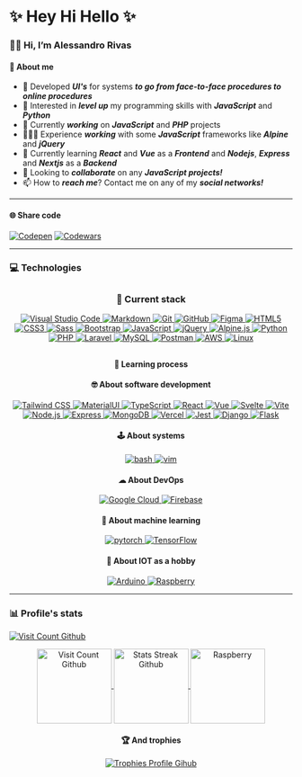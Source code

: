 # ✨ Hey Hi Hello ✨
### 👋🏻 Hi, I’m Alessandro Rivas
#### 💫 About me
- 💯 Developed ***UI's*** for systems ***to go from face-to-face procedures to online procedures***
- 👀 Interested in ***level up*** my programming skills with ***JavaScript*** and ***Python***
- 🔭 Currently ***working*** on ***JavaScript*** and ***PHP*** projects
- 👨🏻‍💻 Experience ***working*** with some ***JavaScript*** frameworks like ***Alpine*** and ***jQuery***
- 🌱 Currently learning ***React*** and ***Vue*** as a ***Frontend*** and ***Nodejs***, ***Express*** and ***Nextjs*** as a ***Backend***
- 💞️ Looking to ***collaborate*** on any ***JavaScript projects!***
- 📫 How to ***reach me***? Contact me on any of my ***social networks!***
---
#### 🌐 Share code
[![Codepen](https://img.shields.io/static/v1?style=for-the-badge&message=CodePen&color=000000&logo=CodePen&logoColor=FFFFFF&label=)](https://codepen.io/alessandrror)
[![Codewars](https://img.shields.io/static/v1?style=for-the-badge&message=Codewars&color=B1361E&logo=Codewars&logoColor=FFFFFF&label=)](https://www.codewars.com/users/Alessandrror)
<!-- [![Gmail](https://img.shields.io/static/v1?style=for-the-badge&message=Gmail&color=EA4335&logo=Gmail&logoColor=FFFFFF&label=)](mailto:ssandrorivas@gmail.com)
[![LinkedIn](https://img.shields.io/static/v1?style=for-the-badge&message=LinkedIn&color=0A66C2&logo=LinkedIn&logoColor=FFFFFF&label=)](https://linkedin.com/in/alessandrror)
[![Instagram](https://img.shields.io/static/v1?style=for-the-badge&message=Instagram&color=E4405F&logo=Instagram&logoColor=FFFFFF&label=)](https://instagram.com/alessandrro.r)
[![Spotify](https://img.shields.io/static/v1?style=for-the-badge&message=Spotify&color=1DB954&logo=Spotify&logoColor=FFFFFF&label=)](https://open.spotify.com/user/uninsolent?si=c9edc4229fb24fa4)
[![Discord](https://img.shields.io/static/v1?style=for-the-badge&message=Discord&color=5865F2&logo=Discord&logoColor=FFFFFF&label=)](https://discord.com/users/409197150963236884) -->

---
### 💻 Technologies
##

<h3 align="center">🎒 Current stack</h3>
<p align="center">
    <a href="https://code.visualstudio.com/">
        <img src="https://skillicons.dev/icons?i=vscode" alt="Visual Studio Code">
    </a>
    <a href="https://www.markdownguide.org/">
        <img src="https://skillicons.dev/icons?i=markdown" alt="Markdown">
    </a>
    <a href="https://git-scm.com/">
        <img src="https://skillicons.dev/icons?i=git" alt="Git">
    </a>
    <a href="https://github.com/">
        <img src="https://skillicons.dev/icons?i=github" alt="GitHub">
    </a>
    <a href="https://www.figma.com/">
        <img src="https://skillicons.dev/icons?i=figma" alt="Figma">
    </a>
    <a href="https://developer.mozilla.org/en-US/docs/Web/HTML">
        <img src="https://skillicons.dev/icons?i=html" alt="HTML5">
    </a>
    <a href="https://developer.mozilla.org/en-US/docs/Web/CSS">
        <img src="https://skillicons.dev/icons?i=css" alt="CSS3">
    </a>
    <a href="https://sass-lang.com/">
        <img src="https://skillicons.dev/icons?i=sass" alt="Sass">
    </a>
    <a href="https://getbootstrap.com/">
        <img src="https://skillicons.dev/icons?i=bootstrap" alt="Bootstrap">
    </a>
    <a href="https://developer.mozilla.org/en-US/docs/Web/JavaScript">
        <img src="https://skillicons.dev/icons?i=js" alt="JavaScript">
    </a>
    <a href="https://jquery.com/">
        <img src="https://skillicons.dev/icons?i=jquery" alt="jQuery">
    </a>
    <a href="https://alpinejs.dev/">
        <img src="https://skillicons.dev/icons?i=alpinejs" alt="Alpine.js">
    </a>
    <a href="https://www.python.org/">
        <img src="https://skillicons.dev/icons?i=py" alt="Python">
    </a>
    <a href="https://php.net/">
        <img src="https://skillicons.dev/icons?i=php" alt="PHP">
    </a>
    <a href="https://laravel.com/">
        <img src="https://skillicons.dev/icons?i=laravel" alt="Laravel">
    </a>
    <a href="https://www.mysql.com/">
        <img src="https://skillicons.dev/icons?i=mysql" alt="MySQL">
    </a>
    <a href="https://www.postman.com/">
        <img src="https://skillicons.dev/icons?i=postman" alt="Postman">
    </a>
    <a href="https://aws.amazon.com/">
        <img src="https://skillicons.dev/icons?i=aws" alt="AWS">
    </a>
    <a href="https://linuxmint.com/">
        <img src="https://skillicons.dev/icons?i=linux" alt="Linux">
    </a>
</p>

##
<h4 align="center">📖 Learning process</h4>
<h4 align="center">🤓 About software development</h4>
<p align="center">
    <a href="https://tailwindcss.com/">
        <img src="https://skillicons.dev/icons?i=tailwindcss" alt="Tailwind CSS">
    </a>
    <a href="https://mui.com/">
        <img src="https://skillicons.dev/icons?i=materialui" alt="MaterialUI">
    </a>
    <a href="https://www.typescriptlang.org/">
        <img src="https://skillicons.dev/icons?i=ts" alt="TypeScript">
    </a>
    <a href="https://react.dev/">
        <img src="https://skillicons.dev/icons?i=react" alt="React">
    </a>
    <a href="https://vuejs.org/">
        <img src="https://skillicons.dev/icons?i=vue" alt="Vue">
    </a>
    <a href="https://svelte.dev/">
        <img src="https://skillicons.dev/icons?i=svelte" alt="Svelte">
    </a>
    <a href="https://vitejs.dev/">
        <img src="https://skillicons.dev/icons?i=vite" alt="Vite">
    </a>
    <a href="https://nodejs.org/en">
        <img src="https://skillicons.dev/icons?i=nodejs" alt="Node.js">
    </a>
    <a href="https://expressjs.com/">
        <img src="https://skillicons.dev/icons?i=express" alt="Express">
    </a>
    <a href="https://www.mongodb.com/">
        <img src="https://skillicons.dev/icons?i=mongodb" alt="MongoDB">
    </a>
    <a href="https://vercel.com/">
        <img src="https://skillicons.dev/icons?i=vercel" alt="Vercel">
    </a>
    <a href="https://jestjs.io/">
        <img src="https://skillicons.dev/icons?i=jest" alt="Jest">
    </a>
    <a href="https://www.djangoproject.com/">
        <img src="https://skillicons.dev/icons?i=django" alt="Django">
    </a>
    <a href="https://flask.palletsprojects.com/en/2.3.x/">
        <img src="https://skillicons.dev/icons?i=flask" alt="Flask">
    </a>
</p>
<h4 align="center">🕹️ About systems</h4>
<p align="center" width="200">
    <a href="https://www.gnu.org/">
        <img src="https://skillicons.dev/icons?i=bash" alt="bash">
    </a>
    <a href="https://www.vim.org/">
        <img src="https://skillicons.dev/icons?i=vim" alt="vim">
    </a>
</p>
<h4 align="center">☁ About DevOps</h4>
<p align="center" width="200">
    <a href="https://cloud.google.com/">
        <img src="https://skillicons.dev/icons?i=gcp" alt="Google Cloud">
    </a>
    <a href="https://firebase.google.com/">
        <img src="https://skillicons.dev/icons?i=firebase" alt="Firebase">
    </a>
</p>
<h4 align="center">🤖 About machine learning</h4>
<p align="center" width="200">
    <a href="https://pytorch.org/">
        <img src="https://skillicons.dev/icons?i=pytorch" alt="pytorch">
    </a>
    <a href="https://www.tensorflow.org/">
        <img src="https://skillicons.dev/icons?i=tensorflow" alt="TensorFlow">
    </a>
</p>
<h4 align="center">🏀 About IOT as a hobby</h4>
<p align="center" width="200">
    <a href="https://www.arduino.cc/">
        <img src="https://skillicons.dev/icons?i=arduino" alt="Arduino">
    </a>
    <a href="https://www.raspberrypi.org/">
        <img src="https://skillicons.dev/icons?i=raspberrypi" alt="Raspberry">
    </a>
</p>

<!-- Lock for later -->
<!-- <a href="https://deno.com/">
        <img src="https://skillicons.dev/icons?i=deno" alt="Deno">
    </a>
    <a href="https://about.gitlab.com/">
        <img src="https://skillicons.dev/icons?i=gitlab" alt="Gitlab">
    </a>
    <a href="https://www.docker.com/">
        <img src="https://skillicons.dev/icons?i=docker" alt="Docker">
    </a>
    <a href="https://kubernetes.io/">
        <img src="https://skillicons.dev/icons?i=kubernetes" alt="Kubernetes">
    </a>
    <a href="https://www.electronjs.org/">
        <img src="https://skillicons.dev/icons?i=electron" alt="Electron">
    </a>
    <a href="https://fastapi.tiangolo.com/">
        <img src="https://skillicons.dev/icons?i=fastapi" alt="Fastapi">
    </a>
    <a href="https://graphql.org/">
        <img src="https://skillicons.dev/icons?i=graphql" alt="Graphql">
    </a>
    <a href="https://nestjs.com/">
        <img src="https://skillicons.dev/icons?i=nestjs" alt="Nestjs">
    </a>
    <a href="https://threejs.org/">
        <img src="https://skillicons.dev/icons?i=threejs" alt="Threejs">
    </a> -->
---
<h3>📊 Profile's stats</h3>
<a href="https://visitcount.itsvg.in/">
    <img align="center" src="https://visitcount.itsvg.in/api?id=Alessandrror&icon=0&color=12" alt="Visit Count Github">
</a>
<p align="center">
</p>
<!-- To add more stats use: &show=reviews,discussions_started,discussions_answered,prs_merged,prs_merged_percentage in the query params -->
<p align="center">
    <a href="https://github-readme-stats.vercel.app/">
        <img height="133" align="center" src="https://github-readme-stats.vercel.app/api?username=Alessandrror&theme=dark&hide_border=true&show_icons=true&bg_color=00000000&" alt="Visit Count Github">
    </a>
    <a href="https://github-readme-streak-stats.herokuapp.com/">
        <img height="133" align="center" src="https://github-readme-streak-stats.herokuapp.com/?user=Alessandrror&theme=transparent&hide_border=true" alt="Stats Streak Github">
    </a>
    <a href="https://github-readme-stats.vercel.app/">
        <img height="133" align="center" src="https://github-readme-stats.vercel.app/api/top-langs/?username=Alessandrror&theme=dark&bg_color=00000000&hide_border=true&layout=donut" alt="Raspberry">
    </a>
</p>
<h4 align="center">🏆 And trophies</h4>
<p align="center">
    <a href="https://github-profile-trophy.vercel.app/">
        <img src="https://github-profile-trophy.vercel.app/?username=alessandrror&theme=darkhub&no-frame=true&margin-w=15&margin-h=15&bg=true&column=7" alt="Trophies Profile Gihub">
    </a>
</p>
<!-- #### 🐦 Latest Tweet
[![](https://gtce.itsvg.in/api?username=Alessandrror)](https://github.com/VishwaGauravIn/github-twitter-card-embed) -->
<!-- ### ✍️ Random Dev Quote
![](https://quotes-github-readme.vercel.app/api?type=horizontal&theme=radical) -->

<!-- <p>
  <img src="https://spotify-github-profile.vercel.app/api/view?uid=11147618695&cover_image=true&theme=novatorem&show_offline=true&background_color=121212&interchange=false&bar_color=53b14f&bar_color_cover=false">
  <img src="https://spotify-recently-played-readme.vercel.app/api?user=uninsolent&count=10">
</p> -->